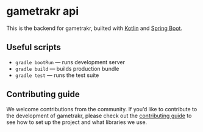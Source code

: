 # gametrakr api

This is the backend for gametrakr, builted with [Kotlin](https://kotlinlang.org/) and [Spring Boot](https://spring.io/projects/spring-boot).

## Useful scripts

- `gradle bootRun` — runs development server
- `gradle build` — builds production bundle
- `gradle test` — runs the test suite

## Contributing guide

We welcome contributions from the community. If you’d like to contribute to the development of gametrakr, please check out the [contributing guide](docs/contributing-guide.md) to see how to set up the project and what libraries we use.
